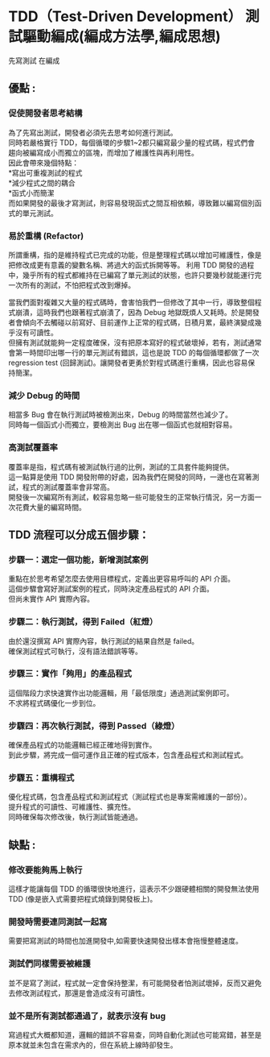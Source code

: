 # TDD（Test-Driven Development）  測試驅動編成(編成方法學,編成思想) 

先寫測試 在編成  

## 優點 :   

###  促使開發者思考結構  
為了先寫出測試，開發者必須先去思考如何進行測試。   
同時若嚴格實行 TDD，每個循環的步驟1~2都只編寫最少量的程式碼，程式們會趨向被編寫成小而獨立的區塊，而增加了維護性與再利用性。   
因此會帶來幾個特點：   
*寫出可重複測試的程式  
*減少程式之間的耦合   
*函式小而簡潔   
而如果開發的最後才寫測試，則容易發現函式之間互相依賴，導致難以編寫個別函式的單元測試。   

###  易於重構 (Refactor)   
所謂重構，指的是維持程式已完成的功能，但是整理程式碼以增加可維護性，像是把修改成更有意義的變數名稱、將過大的函式拆開等等。
利用 TDD 開發的過程中，幾乎所有的程式都維持在已編寫了單元測試的狀態，也許只要幾秒就能運行完一次所有的測試，不怕把程式改到爆掉。   


當我們面對複雜又大量的程式碼時，會害怕我們一但修改了其中一行，導致整個程式崩潰，這時我們也跟著程式崩潰了，因為 Debug 地獄既煩人又耗時。於是開發者會傾向不去觸碰以前寫好、目前運作上正常的程式碼，日積月累，最終演變成幾乎沒有可讀性。  
但擁有測試就能夠一定程度確保，沒有把原本寫好的程式破壞掉，若有，測試通常會第一時間印出哪一行的單元測試有錯誤，這也是說 TDD 的每個循環都做了一次 regression test (回歸測試)。讓開發者更勇於對程式碼進行重構，因此也容易保持簡潔。

###  減少 Debug 的時間   
相當多 Bug 會在執行測試時被檢測出來，Debug 的時間當然也減少了。    
同時每一個函式小而獨立，要檢測出 Bug 出在哪一個函式也就相對容易。   


###  高測試覆蓋率   
覆蓋率是指，程式碼有被測試執行過的比例，測試的工具套件能夠提供。    
這一點算是使用 TDD 開發附帶的好處，因為我們在開發的同時，一邊也在寫著測試，程式的測試覆蓋率會非常高。   
開發後一次編寫所有測試，較容易忽略一些可能發生的正常執行情況，另一方面一次花費大量的編寫時間。   




## TDD 流程可以分成五個步驟：  

### 步驟一：選定一個功能，新增測試案例  
重點在於思考希望怎麼去使用目標程式，定義出更容易呼叫的 API 介面。   
這個步驟會寫好測試案例的程式，同時決定產品程式的 API 介面。   
但尚未實作 API 實際內容。   


### 步驟二：執行測試，得到 Failed（紅燈）  
由於還沒撰寫 API 實際內容，執行測試的結果自然是 failed。   
確保測試程式可執行，沒有語法錯誤等等。   

### 步驟三：實作「夠用」的產品程式   
這個階段力求快速實作出功能邏輯，用「最低限度」通過測試案例即可。   
不求將程式碼優化一步到位。   


### 步驟四：再次執行測試，得到 Passed（綠燈）  
確保產品程式的功能邏輯已經正確地得到實作。   
到此步驟，將完成一個可運作且正確的程式版本，包含產品程式和測試程式。   

### 步驟五：重構程式   
優化程式碼，包含產品程式和測試程式（測試程式也是專案需維護的一部份）。   
提升程式的可讀性、可維護性、擴充性。   
同時確保每次修改後，執行測試皆能通過。   


## 缺點 :   
### 修改要能夠馬上執行   
這樣才能讓每個 TDD 的循環很快地進行，這表示不少跟硬體相關的開發無法使用 TDD (像是嵌入式需要把程式燒錄到開發板上)。   

### 開發時需要連同測試一起寫
需要把寫測試的時間也加進開發中,如需要快速開發出樣本會拖慢整體速度。    


### 測試們同樣需要被維護   
並不是寫了測試，程式就一定會保持整潔，有可能開發者怕測試壞掉，反而又避免去修改測試程式，那還是會造成沒有可讀性。   

###  並不是所有測試都通過了，就表示沒有 bug   
寫過程式大概都知道，邏輯的錯誤不容易查，同時自動化測試也可能寫錯，甚至是原本就並未包含在需求內的，但在系統上線時卻發生。   
